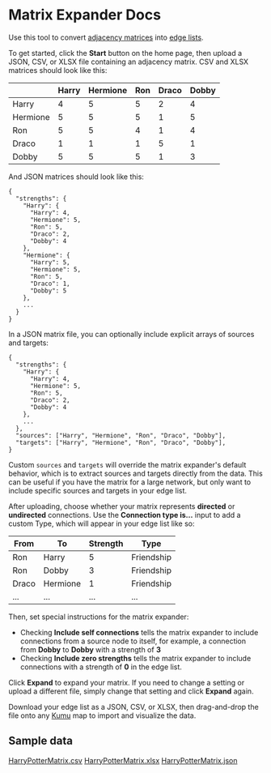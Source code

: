 # Matrix Expander Docs

Use this tool to convert [adjacency matrices](https://en.wikipedia.org/wiki/Adjacency_matrix) into [edge lists](https://www.khanacademy.org/computing/computer-science/algorithms/graph-representation/a/representing-graphs).

To get started, click the **Start** button on the home page, then upload a JSON, CSV, or XLSX file containing an adjacency matrix. CSV and XLSX matrices should look like this:

| | Harry | Hermione | Ron | Draco | Dobby |
| --- | --- | --- | --- | --- | --- |
| Harry | 4 | 5 | 5 | 2 | 4 |
| Hermione | 5 | 5 | 5 | 1 | 5 |
| Ron | 5 | 5 | 4 | 1 | 4 |
| Draco | 1 | 1 | 1 | 5 | 1 |
| Dobby | 5 | 5 | 5 | 1 | 3 |

And JSON matrices should look like this:

```
{
  "strengths": {
    "Harry": {
      "Harry": 4,
      "Hermione": 5,
      "Ron": 5,
      "Draco": 2,
      "Dobby": 4
    },
    "Hermione": {
      "Harry": 5,
      "Hermione": 5,
      "Ron": 5,
      "Draco": 1,
      "Dobby": 5
    },
    ...
  }
}

```
<!-- "Ron": {
  "Harry": 5,
  "Hermione": 5,
  "Ron": 4,
  "Draco": 1,
  "Dobby": 3
},
"Draco": {
  "Harry": 1,
  "Hermione": 1,
  "Ron": 1,
  "Draco": 5,
  "Dobby": 1
},
"Dobby": {
  "Harry": 5,
  "Hermione": 5,
  "Ron": 5,
  "Draco": 1,
  "Dobby": 3
} -->

In a JSON matrix file, you can optionally include explicit arrays of sources and targets:

```
{
  "strengths": {
    "Harry": {
      "Harry": 4,
      "Hermione": 5,
      "Ron": 5,
      "Draco": 2,
      "Dobby": 4
    },
    ...
  },
  "sources": ["Harry", "Hermione", "Ron", "Draco", "Dobby"],
  "targets": ["Harry", "Hermione", "Ron", "Draco", "Dobby"],
}
```

Custom `sources` and `targets` will override the matrix expander's default behavior, which is to extract sources and targets directly from the data. This can be useful if you have the matrix for a large network, but only want to include specific sources and targets in your edge list.

After uploading, choose whether your matrix represents **directed** or **undirected** connections. Use the **Connection type is...** input to add a custom Type, which will appear in your edge list like so:

| From | To | Strength | Type |
| --- | --- | --- | --- |
| Ron | Harry | 5 | Friendship |
| Ron | Dobby | 3 | Friendship |
| Draco | Hermione | 1 | Friendship |
| ... | ... | ... | ... |

Then, set special instructions for the matrix expander:
- Checking **Include self connections** tells the matrix expander to include connections from a source node to itself, for example, a connection from **Dobby** to **Dobby** with a strength of **3**
- Checking **Include zero strengths** tells the matrix expander to include connections with a strength of **0** in the edge list.

Click **Expand** to expand your matrix. If you need to change a setting or upload a different file, simply change that setting and click **Expand** again.

Download your edge list as a JSON, CSV, or XLSX, then drag-and-drop the file onto any [Kumu](https://kumu.io) map to import and visualize the data.


## Sample data

[HarryPotterMatrix.csv](/HarryPotterMatrix.csv)
[HarryPotterMatrix.xlsx](/HarryPotterMatrix.xlsx)
[HarryPotterMatrix.json](/HarryPotterMatrix.json)
